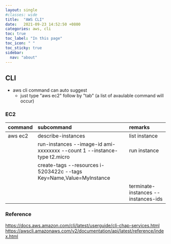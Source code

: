 ```yaml
---
layout: single
#classes: wide
title:  "AWS CLI"
date:   2021-09-23 14:52:50 +0800
categories: aws, cli
toc: true
toc_label: "In this page"
toc_icon: " "
toc_sticky: true
sidebar:
  nav: "about"
---
```


## CLI

* aws cli command can auto suggest
  * just type "aws ec2" follow by "tab" (a list of avaulable command will occur)

### EC2

| command | subcommand                                                               | remarks                                  |
| :------ | :----------------------------------------------------------------------- | :--------------------------------------- |
| aws ec2 | describe-instances                                                       | list instance                            |
|         | run-instances --image-id ami-xxxxxxxx --count 1 --instance-type t2.micro | run instance                             |
|         | create-tags --resources i-5203422c --tags Key=Name,Value=MyInstance      |                                          |
|         |                                                                          | terminate-instances --instances-ids <id> |

### Reference

<https://docs.aws.amazon.com/cli/latest/userguide/cli-chap-services.html>
<https://awscli.amazonaws.com/v2/documentation/api/latest/reference/index.html>
